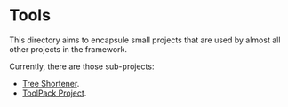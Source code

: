 # Tools

This directory aims to encapsule small projects that are used by almost all other projects in the framework. 

Currently, there are those sub-projects:

* [Tree Shortener](https://github.com/RafaelSantosBraz/AS2SCompiler/tree/master/tools/Shortener).
* [ToolPack Project](https://github.com/RafaelSantosBraz/AS2SCompiler/tree/master/tools/ToolPack).
